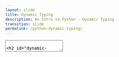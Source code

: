 ```yaml
---
layout: slide
title: Dynamic Typing
description: An Intro to Python - Dynamic Typing
transition: slide
permalink: /python-dynamic-typing/
---
```

<section data-markdown>
    <textarea data-template>
       
## Dynamic typing
* Variables are storage that hold *values*
* Should variables care what sort of values they hold?
* This is another philosphical difference -- no right/wrong answers
* Statically-typed languages: You have to say what sort of data variables can hold
* Dynamically-typed: Variables can hold anything & can change their mind
* Python is (mostly) dynamically-typed

---
## Dynamic typing
* Useful for writing code quickly
* Fewer compiler errors
* Where do the errors go?
* Are there any problems that come from dynamic typing?

---
## Dynamic typing
Sometimes problems can hide:
```sh
>>> print (names)
['John', 'Paul', 'George', 3]
```

---
## Dynamic typing
Sometimes incorrect types break things:
```sh
>>> len(3)
Traceback (most recent call last):
  File "<stdin>", line 1, in <module>
TypeError: object of type 'int' has no len()
```
The Traceback shows where the error occurred, and what sort of error it is

---
## Next:
[Dictionary](https://aisha-glblcd.github.io/material/python-dictionary/)
      </textarea>
</section>
